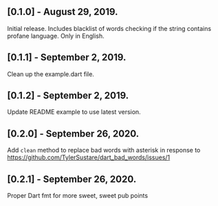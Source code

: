 ## [0.1.0] - August 29, 2019.

Initial release. Includes blacklist of words checking if the string contains profane language. Only in English.

## [0.1.1] - September 2, 2019.

Clean up the example.dart file.

## [0.1.2] - September 2, 2019.

Update README example to use latest version.

## [0.2.0] - September 26, 2020.

Add `clean` method to replace bad words with asterisk in response to https://github.com/TylerSustare/dart_bad_words/issues/1

## [0.2.1] - September 26, 2020.

Proper Dart fmt for more sweet, sweet pub points
